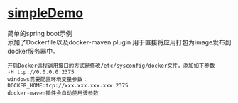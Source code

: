 # [simpleDemo](https://github.com/shuchun/bootExample/tree/master/helloboot)   
简单的spring boot示例    
添加了Dockerfile以及docker-maven plugin 用于直接将应用打包为image发布到   
docker服务器中。   
```
开启Docker远程调用接口的方式是修改/etc/sysconfig/docker文件，添加如下参数  
-H tcp://0.0.0.0:2375   
windows需要配置环境变量参数：    
DOCKER_HOME:tcp://xxx.xxx.xxx.xxx:2375   
docker-maven插件会自动使用该参数
```
